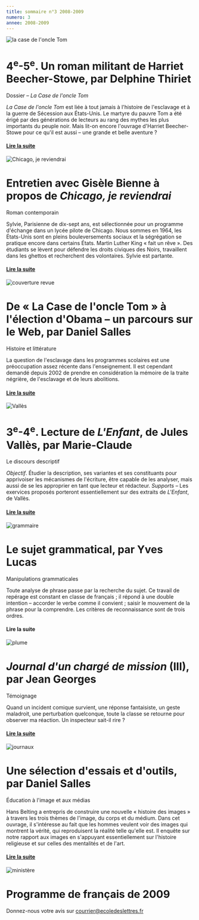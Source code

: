```yaml
---
title: sommaire n°3 2008-2009
numero: 3
annee: 2008-2009
---
```

<img class="image" src="/pages/static/sommaires/images/tom_petite.jpg" alt="la case de l'oncle Tom">
<h1>4<sup>e</sup>-5<sup>e</sup>. Un roman militant de Harriet Beecher-Stowe, par Delphine Thiriet</h1>
<p>Dossier – <em>La Case de l'oncle Tom</em></p>
<p class="aligner"><em>La Case de l'oncle Tom</em> est liée à tout jamais à l'histoire de l'esclavage et à la guerre de Sécession aux États-Unis. Le martyre du pauvre Tom a été érigé par des générations de lecteurs au rang des mythes les plus importants du peuple noir. Mais lit-on encore l'ouvrage d'Harriet Beecher-Stowe pour ce qu'il est aussi – une grande et belle aventure ?</p>
<h4><a href="/articles">Lire la suite</a></h4>
<img class="image" src="/pages/static/sommaires/images/chicago_petite.jpg" alt="Chicago, je reviendrai">
<h1>Entretien avec Gisèle Bienne à propos de <em>Chicago, je reviendrai</em></h1>
<p>Roman contemporain</p>
<p class="aligner">Sylvie, Parisienne de dix-sept ans, est sélectionnée pour un programme d'échange dans un lycée pilote de Chicago. Nous sommes en 1964, les États-Unis sont en pleins bouleversements sociaux et la ségrégation se pratique encore dans certains États. Martin Luther King « fait un rêve ». Des étudiants se lèvent pour défendre les droits civiques des Noirs, travaillent dans les ghettos et recherchent des volontaires. Sylvie est partante.</p>
<h4><a href="/articles" target="_top">Lire la suite </a></h4>
<img class="image" src="/pages/static/sommaires/images/couv_3_petite.jpg" alt="couverture revue">
<h1>De « La Case de l'oncle Tom » à l'élection d'Obama – un parcours sur le Web, par Daniel Salles</h1>
<p>Histoire et littérature</p>
<p class="aligner">La question de l'esclavage dans les programmes scolaires est une préoccupation assez récente dans l'enseignement. Il est cependant demandé depuis 2002 de prendre en considération la mémoire de la traite négrière, de l'esclavage et de leurs abolitions.</p>
<h4><a href="/articles" target="_top">Lire la suite </a></h4>
<img class="image" src="/pages/static/sommaires/images/valles_petite.jpg" alt="Vall&egrave;s">
<h1>3<sup>e</sup>-4<sup>e</sup>. Lecture de<em> L'Enfant</em>, de Jules Vallès, par Marie-Claude</h1>
<p>Le discours descriptif</p>
<p class="aligner"><em>Objectif</em>. Étudier la description, ses variantes et ses constituants pour apprivoiser les mécanismes de l'écriture, être capable de les analyser, mais aussi de se les approprier en tant que lecteur et rédacteur. <em>Supports – </em> Les exervices proposés porteront essentiellement sur des extraits de<em> L'Enfant</em>, de Vallès.</p>
<h4><a href="/articles" target="_top">Lire la suite </a></h4>
<img class="image" src="/pages/static/sommaires/images/grammaire_petite.jpg" alt="grammaire">
<h1>Le sujet grammatical, par Yves Lucas</h1>
<p>Manipulations grammaticales</p>
<p class="aligner">Toute analyse de phrase passe par la recherche du sujet. Ce travail de repérage est constant en classe de français ; il répond à une double intention – accorder le verbe comme il convient ; saisir le mouvement de la phrase pour la comprendre. Les critères de reconnaissance sont de trois ordres.</p>
<h4><a href="/articles" target="_top"></a>Lire la suite </h4>
<img class="image" src="/pages/static/sommaires/images/plume_petite.jpg" alt="plume">
<h1><em>Journal d'un chargé de mission</em> (III), par Jean Georges</h1>
<p>Témoignage</p>
<p>Quand un incident comique survient, une réponse fantaisiste, un geste maladroit, une perturbation quelconque, toute la classe se retourne pour observer ma réaction. Un inspecteur sait-il rire ?</p>
<h4><a href="/articles" target="_top">Lire la suite </a></h4>
<img class="image" src="/pages/static/sommaires/images/journaux_petite.jpg" alt="journaux">
<h1>Une sélection d'essais et d'outils, par Daniel Salles</h1>
<p>Éducation à l'image et aux médias</p>
<p class="aligner">Hans Belting a entrepris de construire une nouvelle « histoire des images » à travers les trois thèmes de l'image, du corps et du médium. Dans cet ouvrage, il s'intéresse au fait que les hommes veulent voir des images qui montrent la vérité, qui reproduisent la réalité telle qu'elle est. Il enquête sur notre rapport aux images en s'appuyant essentiellement sur l'histoire religieuse et sur celles des mentalités et de l'art.</p>
<h4><a href="/articles">Lire la suite</a></h4>
<img class="image" src="/pages/static/sommaires/images/ministere_petite.jpg" alt="minist&egrave;re">
<h1>Programme de français de 2009</h1>
<p>Donnez-nous votre avis sur <a href="mailto:courrier@ecoledeslettres.fr">courrier@ecoledeslettres.fr</a></p>

